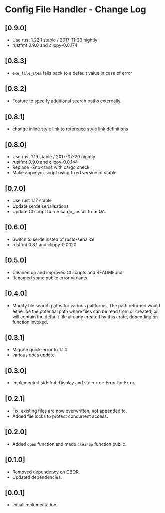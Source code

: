 # Config File Handler - Change Log

## [0.9.0]
- Use rust 1.22.1 stable / 2017-11-23 nightly
- rustfmt 0.9.0 and clippy-0.0.174

## [0.8.3]
- `exe_file_stem` falls back to a default value in case of error

## [0.8.2]
- Feature to specify additional search paths externally.

## [0.8.1]
- change inline style link to reference style link definitions

## [0.8.0]
- Use rust 1.19 stable / 2017-07-20 nightly
- rustfmt 0.9.0 and clippy-0.0.144
- Replace -Zno-trans with cargo check
- Make appveyor script using fixed version of stable

## [0.7.0]
- Use rust 1.17 stable
- Update serde serialisations
- Update CI script to run cargo_install from QA.

## [0.6.0]
- Switch to serde insted of rustc-serialize
- rustfmt 0.8.1 and clippy-0.0.120

## [0.5.0]
- Cleaned up and improved CI scripts and README.md.
- Renamed some public error variants.

## [0.4.0]
- Modify file search paths for various paltforms. The path returned would either be the potential path where files can be read from or created, or will contain the default file already created by this crate, depending on function invoked.

## [0.3.1]
- Migrate quick-error to 1.1.0.
- various docs update

## [0.3.0]
- Implemented std::fmt::Display and std::error::Error for Error.

## [0.2.1]
- Fix: existing files are now overwritten, not appended to.
- Added file locks to protect concurrent access.

## [0.2.0]
- Added `open` function and made `cleanup` function public.

## [0.1.0]
- Removed dependency on CBOR.
- Updated dependencies.

## [0.0.1]
- Initial implementation.
